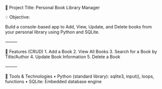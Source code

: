 🔖 Project Title: Personal Book Library Manager

💡 Objective:

Build a console-based app to Add, View, Update, and Delete books from your personal library using Python and SQLite.

⸻

🧱 Features (CRUD)
	1.	Add a Book
	2.	View All Books
	3.	Search for a Book by Title/Author
	4.	Update Book Information
	5.	Delete a Book

⸻

🧰 Tools & Technologies
	•	Python (standard library): sqlite3, input(), loops, functions
	•	SQLite: Embedded database engine